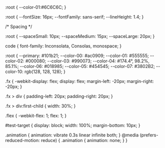 :root {
  --color-01:#6C6C6C;
}

:root {
    --fontSize: 16px;
    --fontFamily: sans-serif;
    --lineHeight: 1.4;
  }
  
  /* Spacing */
  
  :root {
    --spaceSmall: 10px;
    --spaceMedium: 15px;
    --spaceLarge: 20px;
  }
  
code {
    font-family: Inconsolata, Consolas, monospace;
  }
  
:root {
--primary: #101b21;
--color-00: #ac0909; 
--color-01: #555555; 
--color-02: #000080; 
--color-03: #990073; 
--color-04: #174.4°, 98.2%, 85.1%; 
--color-06: #018985;
--color-05: #454545;
--color-07: #3802B2;
--color-10: rgb(128, 128, 128);
}

.fx {
  -webkit-display: flex;
  display: flex;
  margin-left: -20px;
  margin-right: -20px;
}

.fx > div {
  padding-left: 20px;
  padding-right: 20px;
}

.fx > div:first-child {
  width: 30%;
}

.flex {
  -webkit-flex: 1;
  flex: 1;
}

#test-target {
  display: block;
  width: 100%;
  margin-bottom: 10px;
}

.animation {
  animation: vibrate 0.3s linear infinite both;
}
@media (prefers-reduced-motion: reduce) {
  .animation {
    animation: none;
  }
}